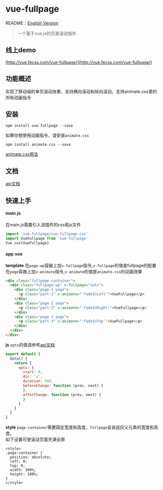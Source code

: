 # vue-fullpage

README：[English Version](https://github.com/wendaosanshou/vue-fullpage/blob/master/README.md)
> 一个基于vue.js的页面滚动插件

## 线上demo
[http://vue.fecss.com/vue-fullpage/](http://vue.fecss.com/vue-fullpage/)

## 功能概述
实现了移动端的单页滚动效果，支持横向滚动和纵向滚动，支持animate.css里的所有动画指令

## 安装
```
npm install vue-fullpage --save
```
如果你想使用动画指令，请安装``animate.css``
```
npm isntall animate.css --save
```
[animate.css用法](https://daneden.github.io/animate.css/)

## 文档
[api文档](https://github.com/wendaosanshou/vue-fullpage/blob/master/doc/api_cn.md)

## 快速上手

#### main.js
在main.js需要引入该插件的css和js文件

```js
import 'vue-fullpage/vue-fullpage.css'
import VueFullpage from 'vue-fullpage'
Vue.use(VueFullpage)
```

#### app.vue

**template**
在``page-wp``容器上加``v-fullpage``指令,``v-fullpage``的值是fullpage的配置
在``page``容器上加``v-animate``指令,``v-animate``的值是``animate.css``的动画效果
```html
<div class="fullpage-container">
  <div class="fullpage-wp" v-fullpage="opts">
    <div class="page-1 page">
      <p class="part-1" v-animate="'fadeInLeft'">VueFullpage</p>
    </div>
    <div class="page-2 page">
      <p class="part-2" v-animate="'fadeInRight'">VueFullpage</p>
    </div>
    <div class="page-3 page">
      <p class="part-3" v-animate="'fadeInTop'">VueFullpage</p>
    </div>
  </div>
</div>
```

**js**
``opts``的值请参考[api文档](https://github.com/wendaosanshou/vue-fullpage/blob/master/doc/api.md)
```js
export default {
  data() {
    return {
      opts: {
        start: 0,
        dir: 'v',
        duration: 500,
        beforeChange: function (prev, next) {
        },
        afterChange: function (prev, next) {
        }
      }
    }
  }
}
```

**style**
``page-container``需要固定宽度和高度，``fullpage``会自适应父元素的宽度和高度。  
如下设置可使滚动页面充满全屏
```
<style>
.page-container {
  position: absolute;
  left: 0;
  top: 0;
  width: 100%;
  height: 100%;
}
</style>
```
